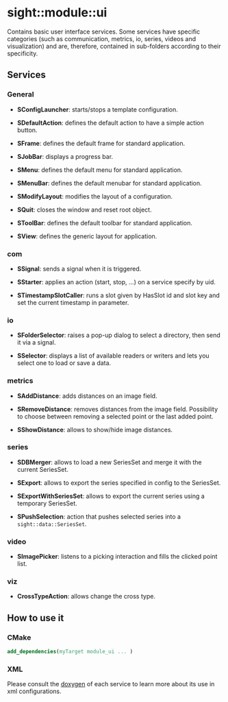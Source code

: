 # sight::module::ui

Contains basic user interface services.
Some services have specific categories (such as communication, metrics, io, series, videos and visualization)
and are, therefore, contained in sub-folders according to their specificity.

## Services
### General
* **SConfigLauncher**: starts/stops a template configuration.

* **SDefaultAction**: defines the default action to have a simple action button.

* **SFrame**: defines the default frame for standard application.

* **SJobBar**: displays a progress bar.

* **SMenu**: defines the default menu for standard application.

* **SMenuBar**: defines the default menubar for standard application.

* **SModifyLayout**: modifies the layout of a configuration.

* **SQuit**: closes the window and reset root object.

* **SToolBar**: defines the default toolbar for standard application.

* **SView**: defines the generic layout for application.

### com
* **SSignal**: sends a signal when it is triggered.

* **SStarter**: applies an action (start, stop, ...) on a service specify by uid.

* **STimestampSlotCaller**: runs a slot given by HasSlot id and slot key and set the current timestamp in parameter.

### io
* **SFolderSelector**: raises a pop-up dialog to select a directory, then send it via a signal.

* **SSelector**: displays a list of available readers or writers and lets you select one to load or save a data.

### metrics
* **SAddDistance**: adds distances on an image field.

* **SRemoveDistance**: removes distances from the image field.
  Possibility to choose between removing a selected point or the last added point.

* **SShowDistance**: allows to show/hide image distances.

### series
* **SDBMerger**: allows to load a new SeriesSet and merge it with the current SeriesSet.

* **SExport**: allows to export the series specified in config to the SeriesSet.

* **SExportWithSeriesSet**: allows to export the current series using a temporary SeriesSet.

* **SPushSelection**: action that pushes selected series into a `sight::data::SeriesSet`.

### video
* **SImagePicker**: listens to a picking interaction and fills the clicked point list.

### viz
* **CrossTypeAction**: allows change the cross type.

## How to use it

### CMake

```cmake
add_dependencies(myTarget module_ui ... )
```

### XML

Please consult the [doxygen](https://sight.pages.ircad.fr/sight) of each service to learn more about its use in xml configurations.
